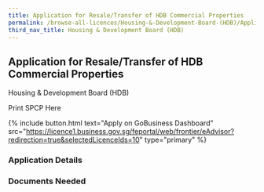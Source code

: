 ```yaml
---
title: Application for Resale/Transfer of HDB Commercial Properties
permalink: /browse-all-licences/Housing-&-Development-Board-(HDB)/Application-for-Resale-Transfer-of-HDB-Commercial-Properties
third_nav_title: Housing & Development Board (HDB)
---
```


## Application for Resale/Transfer of HDB Commercial Properties

Housing & Development Board (HDB)

Print SPCP Here


{% include button.html text="Apply on GoBusiness Dashboard" src="https://licence1.business.gov.sg/feportal/web/frontier/eAdvisor?redirection=true&selectedLicenceIds=10" type="primary" %}

### Application Details

### Documents Needed

